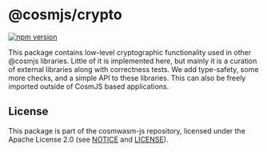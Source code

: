 # @cosmjs/crypto

[![npm version](https://img.shields.io/npm/v/@cosmjs/crypto.svg)](https://www.npmjs.com/package/@cosmjs/crypto)

This package contains low-level cryptographic functionality used in other
@cosmjs libraries. Little of it is implemented here, but mainly it is a curation
of external libraries along with correctness tests. We add type-safety, some
more checks, and a simple API to these libraries. This can also be freely
imported outside of CosmJS based applications.

## License

This package is part of the cosmwasm-js repository, licensed under the Apache
License 2.0 (see
[NOTICE](https://github.com/confio/cosmwasm-js/blob/master/NOTICE) and
[LICENSE](https://github.com/confio/cosmwasm-js/blob/master/LICENSE)).
